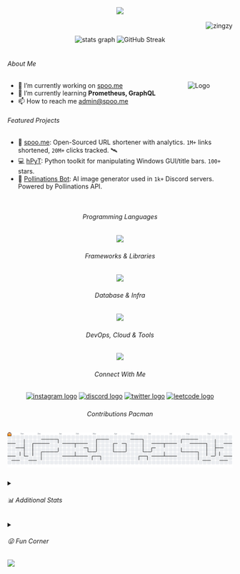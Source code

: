 <p align="center">
<img src="https://capsule-render.vercel.app/api?type=waving&height=300&color=gradient&text=Hello👋%20I%20am%20Zingzy!&section=header&reversal=false&textBg=false&animation=twinkling&fontAlign=50&fontAlignY=30&desc=I%20worship%20Randomness&descAlignY=56&descSize=27"/>
</p>


<p align="right"> <img src="https://komarev.com/ghpvc/?username=zingzy&label=Profile%20views&color=0e75b6&style=flat" alt="zingzy" /> </p>



<div align="center">
  <img src="https://github-readme-stats.vercel.app/api?username=zingzy&show_icons=true&disable_animations=false&theme=transparent&hide_border=false" height="130" alt="stats graph"  />
  <img src="https://streak-stats.demolab.com?user=zingzy&theme=transparent&hide_border=false" height="130" alt="GitHub Streak" />
</div>

<br>

<h6>About Me</h6>

<picture>
  <source media="(prefers-color-scheme: dark)" srcset="https://spoo-landing.vercel.app/logo.png">
  <source media="(prefers-color-scheme: light)" srcset="https://spoo-landing.vercel.app/logo-black.png">
  <a href="https://spoo.me" target="blank">
    <img align="right" alt="Logo" src="https://spoo-landing.vercel.app/logo.png" width=100>
  </a>
</picture>

- 🔭 I’m currently working on [spoo.me](https://github.com/spoo-me)
- 🌱 I’m currently learning **Prometheus, GraphQL**
- 📫 How to reach me <admin@spoo.me>

<h6>Featured Projects</h6>

- 🔗 [spoo.me](https://github.com/spoo-me/url-shortener): Open-Sourced URL shortener with analytics. `1M+` links shortened, `20M+` clicks tracked. 🛰️
- 💻 [hPyT](https://github.com/zingzy/hPyT): Python toolkit for manipulating Windows GUI/title bars. `100+` stars.
- 🤖 [Pollinations Bot](https://github.com/zingzy/pollinations.ai-bot): AI image generator used in `1k+` Discord servers. Powered by Pollinations API.


<br>

<h6 align="center">Programming Languages</h6>

<p align="center">
  <image src="https://skillicons.dev/icons?i=py,js,ts,go,java,html,css,bash,cpp"></image>
</p>


<h6 align="center">Frameworks & Libraries</h6>

<p align="center">
  <image src="https://skillicons.dev/icons?i=fastapi,flask,django,nodejs,react,tailwind,vite"></image>
</p>


<h6 align="center">Database & Infra</h6>

<p align="center">
  <image src="https://skillicons.dev/icons?i=mongodb,postgres,mysql,redis,rabbitmq,kafka"></image>
</p>


<h6 align="center">DevOps, Cloud & Tools</h6>

<p align="center">
  <image src="https://skillicons.dev/icons?i=docker,kubernetes,aws,azure,cloudflare,git,githubactions,selenium,bots"></image>
</p>

<h6 align="center">Connect With Me</h6>

<p align="center">
  <a href="https://instagram.com/h1r19y" target="blank"><img src="https://ziadoua.github.io/m3-Markdown-Badges/badges/Instagram/instagram2.svg" height="25" alt="instagram logo"/></a>
  <a href="https://discord.gg/6UQa6FffqU" target="blank"><img src="https://ziadoua.github.io/m3-Markdown-Badges/badges/Discord/discord2.svg" height="25" alt="discord logo"  /></a>
  <a href="https://twitter.com/zingzy3" target="blank"><img src="https://ziadoua.github.io/m3-Markdown-Badges/badges/Twitter/twitter2.svg" height="25" alt="twitter logo"  /></a>
  <a href="https://leetcode.com/u/Zingzy/" target="blank"><img src="https://ziadoua.github.io/m3-Markdown-Badges/badges/LeetCode/leetcode3.svg" height="25" alt="leetcode logo"  /></a>
</p>


###

<h6 align="center">Contributions Pacman</h6>

<picture>
  <source media="(prefers-color-scheme: dark)" srcset="https://raw.githubusercontent.com/zingzy/zingzy/output/pacman-contribution-graph-dark.svg">
  <source media="(prefers-color-scheme: light)" srcset="https://raw.githubusercontent.com/zingzy/zingzy/output/pacman-contribution-graph.svg">
  <img alt="pacman contribution graph" src="https://raw.githubusercontent.com/zingzy/zingzy/output/pacman-contribution-graph.svg"">
</picture>

###

<details>
<summary><h6>📊 Additional Stats</h6></summary>

<br clear="both">

<h6 align="center">GitHub Trophies</h6>

<p align="center">
    <a href="https://github.com/ryo-ma/github-profile-trophy"><img src="https://github-profile-trophy.vercel.app/?username=zingzy&theme=radical&no-frame=false&no-bg=true&margin-w=5" alt="zingzy" /></a>
</p>


<img src="https://api.star-history.com/svg?repos=zingzy/hPyT,spoo-me/url-shortener,zingzy/pollinations.ai-bot,Zingzy/fluent-2048&type=Date&theme=dark">


---

</details>

<details>

<summary><h6>😜 Fun Corner</h6></summary>

###

<div align="center">

<table>
  <tr>
    <td align="center">🐙 Octo Ring</td>
    <td align="center">✍️ Random Dev Quote</td>
  </tr>

  <tr>
    <td><a href="https://octo-ring.com/"><img src="https://octo-ring.com/static/img/widget/top.png" width="99%" alt="Octo Ring logo" align="top"></a><br><a href="https://octo-ring.com/p/Zingzy/prev"><img src="https://octo-ring.com/static/img/widget/prev.png" width="33%" alt="previous" align="top" title="previous profile"></a><a href="https://octo-ring.com/p/Zingzy/random"><img src="https://octo-ring.com/static/img/widget/random.png" width="33%" alt="random" align="top" title="random profile"></a><a href="https://octo-ring.com/p/Zingzy/next"><img src="https://octo-ring.com/static/img/widget/next.png" width="33%" alt="next" align="top" title="next profile"></a><br><a href="https://octo-ring.com/"><img src="https://octo-ring.com/static/img/widget/bottom.png" width="99%" alt="check out other GitHub profiles in the Octo Ring" align="top"></a></td>
    <td><img src="https://quotes-github-readme.vercel.app/api?type=vertical&theme=dark" style="height: 300px;"></td>
  </tr>
</table>
</div>

</details>

<img src="https://capsule-render.vercel.app/api?type=waving&height=150&color=gradient&section=footer">
